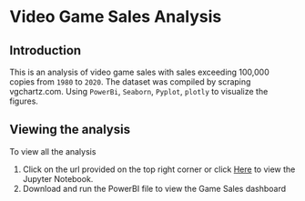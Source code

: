 # Video Game Sales Analysis

## Introduction <a name="introduction"></a>
This is an analysis of video game sales with sales exceeding 100,000 copies from `1980` to `2020`. The dataset was compiled by scraping vgchartz.com.
Using `PowerBi`, `Seaborn`, `Pyplot`, `plotly` to visualize the figures.

## Viewing the analysis
To view all  the analysis
1. Click on the url provided on the top right corner or click [Here](https://colab.research.google.com/drive/1nOtEWuRiWSCKN6SF6FNdMP3Df0ldZiTf?usp=sharing) to view the Jupyter Notebook.
2. Download and run the PowerBI file to view the Game Sales dashboard
